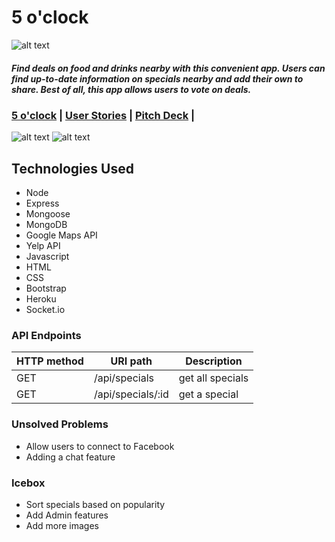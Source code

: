 # 5 o'clock

![alt text](https://i.imgur.com/qstBvK2.png)

##### Find deals on food and drinks nearby with this convenient app. Users can find up-to-date information on specials nearby and add their own to share. Best of all, this app allows users to vote on deals. 

### [5 o'clock](https://its5oclock.herokuapp.com/) | [User Stories](https://trello.com/b/WloTfvNT/5-oclock) | [Pitch Deck](https://docs.google.com/presentation/d/1WgXQAsUmRmyegSavFT8JrF47ozKvN6Utmfzs10cPjFY/edit?usp=sharing) | 

![alt text](https://i.imgur.com/RcgPLHR.png)
![alt text](https://i.imgur.com/zBNOAqi.png)

## Technologies Used
* Node
* Express
* Mongoose
* MongoDB
* Google Maps API
* Yelp API
* Javascript
* HTML
* CSS
* Bootstrap
* Heroku
* Socket.io

### API Endpoints
| HTTP method | URI path          | Description      | 
|-------------|-------------------|------------------|
| GET         | /api/specials     | get all specials |
| GET         | /api/specials/:id | get a special    |

### Unsolved Problems
* Allow users to connect to Facebook
* Adding a chat feature

### Icebox
* Sort specials based on popularity
* Add Admin features
* Add more images
